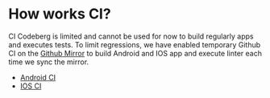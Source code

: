 # How works CI?

CI Codeberg is limited and cannot be used for now to build regularly apps and executes tests.
To limit regressions, we have enabled temporary Github CI on the [Github Mirror](https://github.com/comaps/comaps) to build Android and IOS app and execute linter each time we sync the mirror.

- [Android CI](https://github.com/comaps/comaps/actions/workflows/android-check.yaml)
- [IOS CI](https://github.com/comaps/comaps/actions/workflows/ios-check.yaml)
